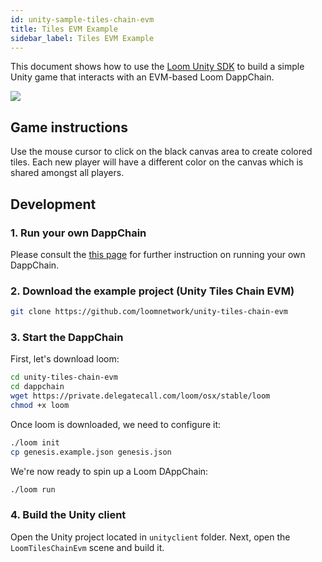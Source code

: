 ```yaml
---
id: unity-sample-tiles-chain-evm
title: Tiles EVM Example
sidebar_label: Tiles EVM Example
---
```


This document shows how to use the [Loom Unity SDK](https://github.com/loomnetwork/unity3d-sdk) to build a simple Unity game that interacts with an EVM-based Loom DappChain.

![](https://camo.githubusercontent.com/9d49b0ce78d692e69d1dd571bc8d1aafe5b806a8/68747470733a2f2f647a776f6e73656d72697368372e636c6f756466726f6e742e6e65742f6974656d732f315232363044327030713370304d33693232304a2f53637265656e2532305265636f7264696e67253230323031382d30352d3232253230617425323031302e3233253230414d2e6769663f763d3961353539316139)

Game instructions
----

Use the mouse cursor to click on the black canvas area to create colored tiles. Each new player will have a different color on the canvas which is shared amongst all players.

Development
----

### 1. Run your own DappChain

Please consult the [this page](https://loomx.io/developers/en/prereqs.html) for further instruction on running your own DappChain.

### 2. Download the example project (Unity Tiles Chain EVM)

```bash
git clone https://github.com/loomnetwork/unity-tiles-chain-evm
```

### 3. Start the DappChain


First, let's download loom:


```bash
cd unity-tiles-chain-evm
cd dappchain
wget https://private.delegatecall.com/loom/osx/stable/loom
chmod +x loom
```

Once loom is downloaded, we need to configure it:

```bash
./loom init
cp genesis.example.json genesis.json
```

We're now ready to spin up a Loom DAppChain:

```bash
./loom run
```

### 4. Build the Unity client

Open the Unity project located in `unityclient` folder. Next, open the `LoomTilesChainEvm` scene and build it.
